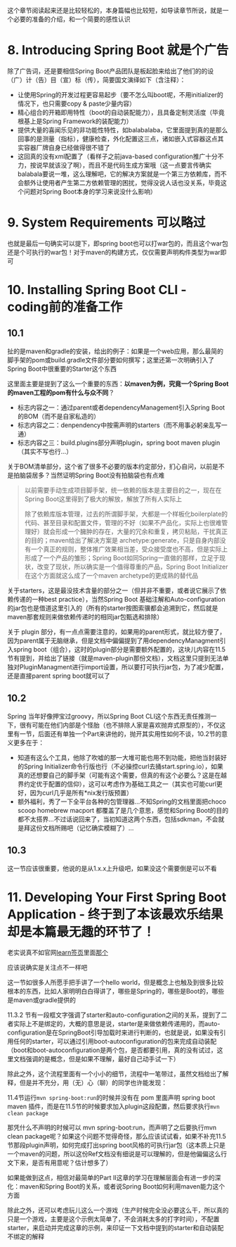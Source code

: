 这个章节阅读起来还是比较轻松的，本身篇幅也比较短，如导读章节所说，就是一个必要的准备的介绍，和一个简要的感性认识

# 8. Introducing Spring Boot 就是个广告

除了广告词，还是要相信Spring Boot产品团队是板起脸来给出了他们的的设（广）计（告）目（宣）标（传），简要国文演绎如下（含注释）：

+ 让使用Spring的开发过程更容易起步（要不怎么叫boot呢，不用initializer的情况下，也只需要copy & paste少量内容）
+ 精心组合的开箱即用特性（boot的自动装配能力），且具备定制灵活度（毕竟根基上是Spring Framework的装配能力）
+ 提供大量的喜闻乐见的非功能性特性，如balabalaba，它里面提到真的是那么回事的是测量（指标），健康检查，外化配置这三点，诸如嵌入式容器这点其实容器厂牌自身已经做得很不错了
+ 这回真的没有xml配置了（看样子之前java-based configuration推广十分不力，按说早就该没了啊），而且不是代码生成方案哦（这一点要言传确实balabala要说一堆，这么理解吧，它的解决方案就是一个第三方依赖库，而不会额外让使用者产生第二方依赖管理的困扰，觉得没说人话也没关系，毕竟这个问题对Spring Boot本身的学习来说没什么影响）

# 9. System Requirements 可以略过

也就是最后一句确实可以提下，即spring boot也可以打war包的，而且这个war包还是个可执行的war包！对于maven的构建方式，仅仅需要声明构件类型为war即可

# 10. Installing Spring Boot CLI - coding前的准备工作

## 10.1 

扯的是maven和gradle的安装，给出的例子：如果是一个web应用，那么最简的脚手架的pom或build.gradle文件部分要如何撰写；这里还第一次明确引入了Spring Boot中很重要的Starter这个东西

这里面主要是提到了这么一个重要的东西：**以maven为例，究竟一个Spring Boot的maven工程的pom有什么与众不同**？

+ 标志内容之一：通过parent或者dependencyManagement引入Spring Boot的BOM（而不是自家私造的）
+ 标志内容之二：denpendency中按需声明的starters（而不用事必躬亲乱写一通）
+ 标志内容之三：build.plugins部分声明plugin，spring boot maven plugin（其实不写也行...）

关于BOM清单部分，这个省了很多不必要的版本约定部分，扪心自问，以前是不是拍脑袋居多？当然证明Spring Boot没有拍脑袋也有点难

> 以前需要手动生成项目脚手架，统一依赖的版本是主要目的之一，现在在Spring Boot这里得到了极大的解放，解放了所有人实际上
> 
> 除了依赖库版本管理，过去的所谓脚手架，大都是一个样板化boilerplate的代码、甚至目录和配置文件，管理的不好（如果不产品化，实际上也很难管理好）就会形成一个臃肿的存在，大量的冗余和重复，拷贝粘贴，干扰真正的目的；maven给出了解决方案是 archetype:generate，只是自身内部没有一个真正的规则，整体推广效果相当差，受众接受度也不高，但是实际上形成了一个产品的雏形；Spring Boot如同Spring一直做的那样，立足于现状，改变了现状，所以确实是一个值得尊重的产品，Spring Boot Initializer在这个方面就这么成了一个maven archetype的更成熟的替代品

关于starters，这是最没技术含量的部分之一（但并非不重要，或者说它展示了依赖传递的一种best practice），当然Spring Boot 基础注解和Auto-configuration的jar包也是借道这里引入的（所有的starter按图索骥都会追溯到它，然后就是maven那套规则来做依赖传递时的相同jar包甄选和排除）

关于 plugin 部分，有一点点需要注意的，如果用的parent形式，就比较方便了，因为parent属于无脑继承，但是文档中偏偏提到了用dependencyManagment引入spring boot（组合），这时的plugin部分是需要额外配置的，这块儿内容在11.5节有提到，并给出了链接（就是maven-plugin那份文档），文档这里只提到无法单独对PluginManagment进行import设置，所以要打可执行jar包，为了减少配置，还是直接parent spring boot就可以了

## 10.2 

Spring 当年好像押宝过groovy，所以Spring Boot CLI这个东西无责任推测一下，很有可能在他们内部是个怪胎（也不排除人家是喜欢抛弃式原型的），不仅这里有一节，后面还有单独一个Part来讲他的，抛开其实用性如何不谈，10.2节的意义更多在于：

+ 知道有这么个工具，他除了吹嘘的那一大堆可能也用不到功能，把他当封装好的Spring Initializer命令行版也行（不必操控curl去捅start.spring.io），如果真的还想要自己的脚手架（可能有这个需要，但真的有这个必要么？这是在越界约定优于配置的信仰），这可以考虑作为基础工具之一（其实也可能curl更好，因为curl几乎是所有*nix发行版预置）
+ 额外福利，秀了一下全平台各种的包管理器...不知Spring的文档里面把choco scoop homebrew macport 都覆盖了是几个意思，感觉和Spring Boot的目的都不太搭界...不过话说回来了，当初知道这两个东西，包括sdkman，不会就是拜这份文档所赐吧（记忆确实模糊了）...

## 10.3

这一节应该很重要，他说的是从1.x.x上升级吧，如果没这个需要倒是可以不看

# 11. Developing Your First Spring Boot Application - 终于到了本该最欢乐结果却是本篇最无趣的环节了！

老实说真不如官网[learn签页](https://spring.io/projects/spring-boot#learn)里面[那个](https://spring.io/guides/gs/rest-service/)

应该说确实是关注点不一样吧

这一节如很多人所愿手把手讲了一个hello world，但是概念上也触及到很多比较根本的东西，比如人家明明白白得讲了，哪些是Spring的，哪些是Boot的，哪些是maven或gradle提供的

11.3.2 节有一段框文字强调了starter和auto-configuration之间的关系，提到了二者实际上不是绑定的，大概的意思是说，starter是来做依赖传递用的，而auto-configuration是在SpringBoot引导加载时来进行判断的，也就是说，如果没有引用任何的starter，可以通过引用boot-autoconfiguration的包来完成自动装配（boot和boot-autoconfiguration是两个包，是否都要引用，真的没有试过，这里文档强调的是概念，但是如果不理解，最好自己动手试一下）

除此之外，这个流程里面有一个小小的细节，流程中一笔带过，虽然文档给出了解释，但是并不充分，用（无）心（聊）的同学也许能发现：

11.4节运行```mvn spring-boot:run```的时候并没有在 pom 里面声明 spring boot maven 插件，而是在11.5节的时候要求加入plugin这段配置，然后要求执行```mvn clean package```

那凭什么不声明的时候可以 mvn spring-boot:run，而声明了之后要执行mvn clean package呢？如果这个问题不觉得奇怪，那么应该试试看，如果不补充11.5节那段plugin声明，如何完成打出spring boot风格的可执行jar包（这本质上只是一个maven的问题，所以这份Ref文档没有细说是可以理解的，但是他偏偏这么行文下来，是否有用意呢？估计想多了）

如果能做到这点，相信对最简单的Part II这章的学习在理解层面会有进一步的深化：maven和Spring Boot的关系，或者说Spring Boot如何利用maven能力这个方面

除此之外，还可以考虑玩儿这么一个游戏（生产时候完全没必要这么干，所以真的只是一个游戏，主要是这个示例太简单了，不会消耗太多的打字时间），不配置starter，来启动并完成这章的示例，来印证一下文档中提到的starter和自动装配不绑定的解释


